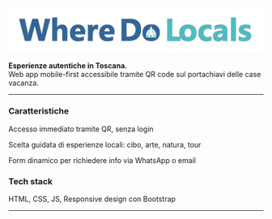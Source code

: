 ![Where Do Locals](root/assets/img/original/logo-wdl.png)

**Esperienze autentiche in Toscana.**  
Web app mobile-first accessibile tramite QR code sul portachiavi delle case vacanza.

---

### Caratteristiche
Accesso immediato tramite QR, senza login

Scelta guidata di esperienze locali: cibo, arte, natura, tour

Form dinamico per richiedere info via WhatsApp o email

### Tech stack
HTML, CSS, JS, Responsive design con Bootstrap


---
